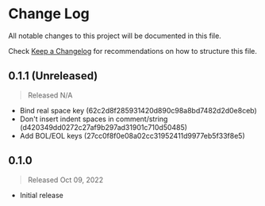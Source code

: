 # Change Log

All notable changes to this project will be documented in this file.

Check [Keep a Changelog](http://keepachangelog.com/) for recommendations on how to structure this file.


## 0.1.1 (Unreleased)
> Released N/A

* Bind real space key (62c2d8f285931420d890c98a8bd7482d2d0e8ceb)
* Don't insert indent spaces in comment/string (d420349dd0272c27af9b297ad31901c710d50485)
* Add BOL/EOL keys (27cc0f8f0e08a02cc31952411d9977eb5f33f8e5)

## 0.1.0
> Released Oct 09, 2022

* Initial release
